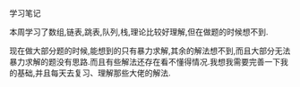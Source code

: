 学习笔记

本周学习了数组,链表,跳表,队列,栈,理论比较好理解,但在做题的时候想不到.

现在做大部分题的时候,能想到的只有暴力求解,其余的解法想不到,而且大部分无法暴力求解的题没有思路.而且有些解法还存在看不懂得情况.我想我需要完善一下我的基础,并且每天去复习、理解那些大佬的解法.